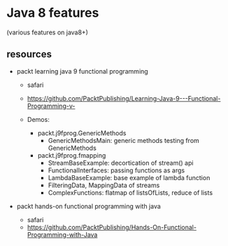 # Java 8 features 

(various features on java8+)

## resources
* packt learning java 9 functional programming
    * safari 
    * https://github.com/PacktPublishing/Learning-Java-9---Functional-Programming-v-

    * Demos:
        * packt.j9fprog.GenericMethods
            * GenericMethodsMain: generic methods testing from GenericMethods
        * packt.j9fprog.fmapping
            * StreamBaseExample: decortication of stream() api
            * FunctionalInterfaces: passing functions as args
            * LambdaBaseExample: base example of lambda function
            * FilteringData, MappingData  of streams
            * ComplexFunctions: flatmap of listsOfLists, reduce of lists

* packt hands-on functional programming with java
    * safari
    * https://github.com/PacktPublishing/Hands-On-Functional-Programming-with-Java
